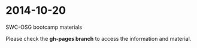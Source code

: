 2014-10-20
==========

SWC-OSG bootcamp materials

Please check the **gh-pages branch** to access the information and material. 
